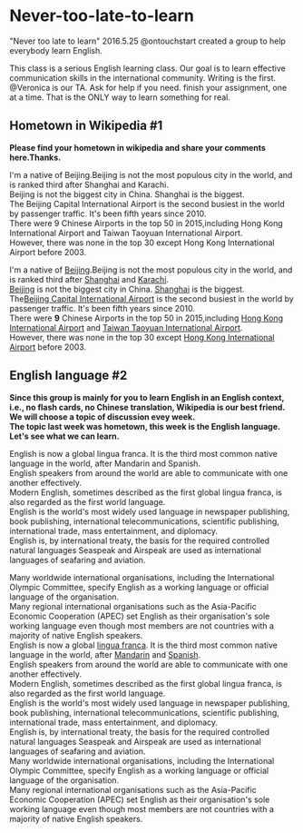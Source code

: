 # Never-too-late-to-learn
"Never too late to learn"  2016.5.25 @ontouchstart created a group to help everybody learn English.

This class is a serious English learning class. Our goal is to learn effective communication skills in the international community. Writing is the first.
@Veronica is our TA. Ask for help if you need.
finish your assignment, one at a time.
That is the ONLY way to learn something for real.

## Hometown in Wikipedia #1
**Please find your hometown in wikipedia and share your comments here.Thanks.**

I'm a native of Beijing.Beijing is not the most populous city in the world, and is ranked third after Shanghai and Karachi.   
Beijing is not the biggest city in China. Shanghai is the biggest.  
The Beijing Capital International Airport is the second busiest in the world by passenger traffic. It's been fifth years since 2010.  
There were 9 Chinese Airports in the top 50 in 2015,including Hong Kong International Airport and Taiwan Taoyuan International Airport.  
However, there was none in the top 30 except Hong Kong International Airport before 2003.  

I'm a native of [Beijing](https://en.wikipedia.org/wiki/Beijing).Beijing is not the most populous city in the world, and is ranked third after [Shanghai](https://en.wikipedia.org/wiki/Shanghai) and [Karachi](https://en.wikipedia.org/wiki/Karachi).   
[Beijing](https://en.wikipedia.org/wiki/Beijing) is not the biggest city in China. [Shanghai](https://en.wikipedia.org/wiki/Shanghai) is the biggest.  
The[Beijing Capital International Airport](https://en.wikipedia.org/wiki/Beijing_Capital_International_Airport) is the second busiest in the world by passenger traffic. It's been fifth years since 2010.  
There were **9** Chinese Airports in the top 50 in 2015,including [Hong Kong International Airport](https://en.wikipedia.org/wiki/Hong_Kong_International_Airport) and [Taiwan Taoyuan International Airport](https://en.wikipedia.org/wiki/Taoyuan_International_Airport).  
However, there was none in the top 30 except [Hong Kong International Airport](https://en.wikipedia.org/wiki/Hong_Kong_International_Airport) before 2003.   

## English language #2
**Since this group is mainly for you to learn English in an English context, i.e., no flash cards, no Chinese translation, Wikipedia is our best friend. We will choose a topic of discussion evey week.  
The topic last week was hometown, this week is the English language.  
Let's see what we can learn.**  

English is now a global lingua franca. It is the third most common native language in the world, after Mandarin and Spanish.  
English speakers from around the world are able to communicate with one another effectively.  
Modern English, sometimes described as the first global lingua franca, is also regarded as the first world language.  
English is the world's most widely used language in newspaper publishing, book publishing, international telecommunications, scientific publishing, international trade, mass entertainment, and diplomacy.  
English is, by international treaty, the basis for the required controlled natural languages Seaspeak and Airspeak are used as international languages of seafaring and aviation.  

Many worldwide international organisations, including the International Olympic Committee, specify English as a working language or official language of the organisation.  
Many regional international organisations such as the Asia-Pacific Economic Cooperation (APEC) set English as their organisation's sole working language even though most members are not countries with a majority of native English speakers.  
English is now a global [lingua franca](https://en.wikipedia.org/wiki/Lingua_franca). It is the third most common native language in the world, after [Mandarin](https://en.wikipedia.org/wiki/Standard_Chinese) and [Spanish](https://en.wikipedia.org/wiki/Spanish_language).  
English speakers from around the world are able to communicate with one another effectively.  
Modern English, sometimes described as the first global lingua franca, is also regarded as the first world language.  
English is the world's most widely used language in newspaper publishing, book publishing, international telecommunications, scientific publishing, international trade, mass entertainment, and diplomacy.  
English is, by international treaty, the basis for the required controlled natural languages Seaspeak and Airspeak are used as international languages of seafaring and aviation.  
Many worldwide international organisations, including the International Olympic Committee, specify English as a working language or official language of the organisation.  
Many regional international organisations such as the Asia-Pacific Economic Cooperation (APEC) set English as their organisation's sole working language even though most members are not countries with a majority of native English speakers.  




